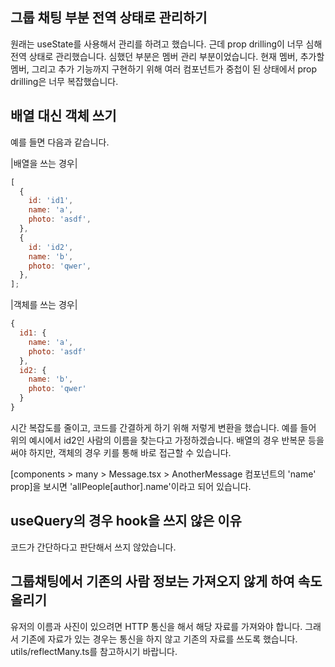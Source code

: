 ## 그룹 채팅 부분 전역 상태로 관리하기

원래는 useState를 사용해서 관리를 하려고 했습니다. 근데 prop drilling이 너무 심해 전역 상태로 관리했습니다. 심했던 부분은 멤버 관리 부분이었습니다. 현재 멤버, 추가할 멤버, 그리고 추가 기능까지 구현하기 위해 여러 컴포넌트가 중첩이 된 상태에서 prop drilling은 너무 복잡했습니다.

## 배열 대신 객체 쓰기

예를 들면 다음과 같습니다.

|배열을 쓰는 경우|

```js
[
  {
    id: 'id1',
    name: 'a',
    photo: 'asdf',
  },
  {
    id: 'id2',
    name: 'b',
    photo: 'qwer',
  },
];
```

|객체를 쓰는 경우|

```js
{
  id1: {
    name: 'a',
    photo: 'asdf'
  },
  id2: {
    name: 'b',
    photo: 'qwer'
  }
}
```

시간 복잡도를 줄이고, 코드를 간결하게 하기 위해 저렇게 변환을 했습니다. 예를 들어 위의 예시에서 id2인 사람의 이름을 찾는다고 가정하겠습니다. 배열의 경우 반복문 등을 써야 하지만, 객체의 경우 키를 통해 바로 접근할 수 있습니다.

[components > many > Message.tsx > AnotherMessage 컴포넌트의 'name' prop]을 보시면 'allPeople[author].name'이라고 되어 있습니다.

## useQuery의 경우 hook을 쓰지 않은 이유

코드가 간단하다고 판단해서 쓰지 않았습니다.

## 그룹채팅에서 기존의 사람 정보는 가져오지 않게 하여 속도 올리기

유저의 이름과 사진이 있으려면 HTTP 통신을 해서 해당 자료를 가져와야 합니다. 그래서 기존에 자료가 있는 경우는 통신을 하지 않고 기존의 자료를 쓰도록 했습니다. utils/reflectMany.ts를 참고하시기 바랍니다.
